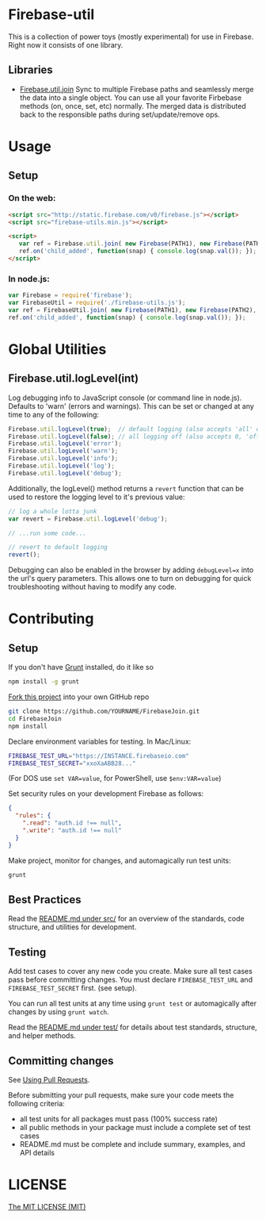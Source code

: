 
# Firebase-util

This is a collection of power toys (mostly experimental) for use in Firebase. Right now it consists of one library.

## Libraries

 - [Firebase.util.join](src/join/README.md)
   Sync to multiple Firebase paths and seamlessly merge the data into a single object. You can use all your favorite
   Firbebase methods (on, once, set, etc) normally. The merged data is distributed back to the responsible paths
   during set/update/remove ops.

# Usage

## Setup

### On the web:

```html
<script src="http://static.firebase.com/v0/firebase.js"></script>
<script src="firebase-utils.min.js"></script>

<script>
   var ref = Firebase.util.join( new Firebase(PATH1), new Firebase(PATH2), ... );
   ref.on('child_added', function(snap) { console.log(snap.val()); });
</script>
```

### In node.js:

```javascript
var Firebase = require('firebase');
var FirebaseUtil = require('./firebase-utils.js');
var ref = FirebaseUtil.join( new Firebase(PATH1), new Firebase(PATH2), ... );
ref.on('child_added', function(snap) { console.log(snap.val()); });
```

# Global Utilities

## Firebase.util.logLevel(int)

Log debugging info to JavaScript console (or command line in node.js). Defaults to 'warn' (errors and warnings).
This can be set or changed at any time to any of the following:

```javascript
Firebase.util.logLevel(true);  // default logging (also accepts 'all' or 'on')
Firebase.util.logLevel(false); // all logging off (also accepts 0, 'off' or 'none')
Firebase.util.logLevel('error');
Firebase.util.logLevel('warn');
Firebase.util.logLevel('info');
Firebase.util.logLevel('log');
Firebase.util.logLevel('debug');
```
Additionally, the logLevel() method returns a `revert` function that can be used to restore the logging level to it's previous value:

```javascript
// log a whole lotta junk
var revert = Firebase.util.logLevel('debug');

// ...run some code...

// revert to default logging
revert();
```

Debugging can also be enabled in the browser by adding `debugLevel=x` into the url's query parameters. This allows one to turn on debugging for quick troubleshooting without having to modify any code.

# Contributing

## Setup

If you don't have [Grunt](http://gruntjs.com/) installed, do it like so

```bash
npm install -g grunt
```

[Fork this project](https://help.github.com/articles/fork-a-repo) into your own GitHub repo

```bash
git clone https://github.com/YOURNAME/FirebaseJoin.git
cd FirebaseJoin
npm install
```

Declare environment variables for testing. In Mac/Linux:

```bash
FIREBASE_TEST_URL="https://INSTANCE.firebaseio.com"
FIREBASE_TEST_SECRET="xxoXaABB28..."
```

(For DOS use `set VAR=value`, for PowerShell, use `$env:VAR=value`)

Set security rules on your development Firebase as follows:

```json
{
  "rules": {
    ".read": "auth.id !== null",
    ".write": "auth.id !== null"
  }
}
```

Make project, monitor for changes, and automagically run test units:

```bash
grunt
```

## Best Practices

Read the [README.md under src/](src/README.md) for an overview of the standards, code structure, and utilities for development.

## Testing

Add test cases to cover any new code you create. Make sure all test cases pass before committing changes.
You must declare `FIREBASE_TEST_URL` and `FIREBASE_TEST_SECRET` first. (see setup).

You can run all test units at any time using `grunt test` or automagically after changes by using `grunt watch`.

Read the [README.md under test/](test/README.md) for details about test standards, structure, and helper methods.

## Committing changes

See [Using Pull Requests](https://help.github.com/articles/using-pull-requests).

Before submitting your pull requests, make sure your code meets the following criteria:

 - all test units for all packages must pass (100% success rate)
 - all public methods in your package must include a complete set of test cases
 - README.md must be complete and include summary, examples, and API details

<a name="license"></a>
# LICENSE

[The MIT LICENSE (MIT)](http://opensource.org/licenses/MIT)
